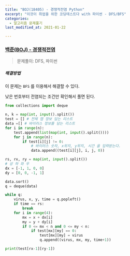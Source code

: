 ```yaml
---
title: "BOJ(18405) - 경쟁적전염 Python"
excerpt: "이것이 취업을 위한 코딩테스트다 with 파이썬 - DFS/BFS"
categories:
  - 알고리즘 문제풀기
last_modified_at: 2021-01-22

---
```


### [백준(BOJ) - 경쟁적전염](https://www.acmicpc.net/problem/18405)

> 문제풀이: DFS, 파이썬

##### 해결방법 

이 문제는 `BFS` 를 이용해서 해결할 수 있다. 

낮은 번호부터 전염되는 조건만 확인해서 풀면 된다.

```python
from collections import deque

n, k = map(int, input().split())
test = [] # 전체 맵 정보 담는 리스트
data =[] # 바이러스 정보를 담는 리스트
for i in range(n):
    test.append(list(map(int, input().split())))
    for j in range(n):
        if test[i][j] != 0:
            # 바이러스 숫자, x위치, y위치, 시간 을 입력받는다.
            data.append((test[i][j], i, j, 0))

rs, rx, ry = map(int, input().split())
# 상 하 좌 우
dx = [-1, 1, 0, 0]
dy = [0, 0, -1, 1]

data.sort()
q = deque(data)

while q:
    virus, x, y, time = q.popleft()
    if time == rs:
        break
    for i in range(4):
        mx = x + dx[i]
        my = y + dy[i]
        if 0 <= mx < n and 0 <= my < n:
            if test[mx][my] == 0:
                test[mx][my] = virus
                q.append((virus, mx, my, time+1))

print(test[rx-1][ry-1])

```

